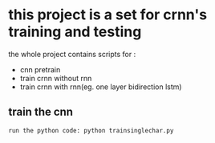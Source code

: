 # this project is a set for crnn's training and testing
the whole project contains scripts for :
* cnn pretrain
* train crnn without rnn
* train crnn with rnn(eg. one layer bidirection lstm)
## train the cnn
	run the python code: python trainsinglechar.py
